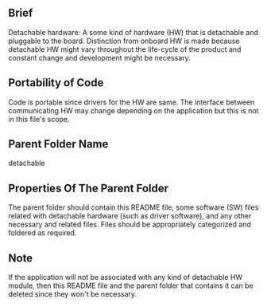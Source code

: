 ## Brief
Detachable hardware: A some kind of hardware (HW) that is detachable and pluggable to the board. Distinction from onboard HW is made because detachable HW might vary throughout the life-cycle of the product and constant change and development might be necessary.

## Portability of Code
Code is portable since drivers for the HW are same. The interface between communicating HW may change depending on the application but this is not in this file's scope.

## Parent Folder Name
detachable

## Properties Of The Parent Folder 
The parent folder should contain this README file, some software (SW) files related with detachable hardware (such as driver software), and any other necessary and related files. Files should be appropriately categorized and foldered as required. 


## Note
If the application will not be associated with any kind of detachable HW module, then this README file and the parent folder that contains it can be deleted since they won't be necessary.